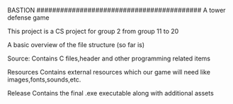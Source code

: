 BASTION
##########################################
A tower defense game 



This project is a CS project for group 2 from group 11 to 20

A basic overview of the file structure (so far is)

Source:
Contains C files,header and other programming related items

Resources
Contains external resources which our game will need like images,fonts,sounds,etc.

Release
Contains the final .exe executable along with additional assets 
